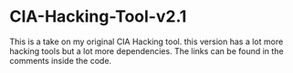 # CIA-Hacking-Tool-v2.1
This is a take on my original CIA Hacking tool. this version has a lot more hacking tools but a lot more dependencies. The links can be found in the comments inside the code.
